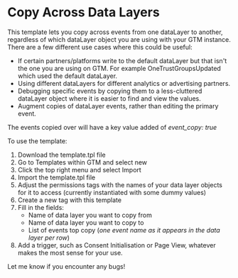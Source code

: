 # Copy Across Data Layers #

This template lets you copy across events from one dataLayer to another, regardless of which dataLayer object you are using with your GTM instance.
There are a few different use cases where this could be useful:
- If certain partners/platforms write to the default dataLayer but that isn't the one you are using on GTM. For example OneTrustGroupsUpdated which used the default dataLayer.
- Using different dataLayers for different analytics or advertising partners.
- Debugging specific events by copying them to a less-cluttered dataLayer object where it is easier to find and view the values.
- Augment copies of dataLayer events, rather than editing the primary event.

The events copied over will have a key value added of *event_copy: true* 

To use the template:
1. Download the template.tpl file
2. Go to Templates within GTM and select new
3. Click the top right menu and select Import
4. Import the template.tpl file
5. Adjust the permissions tags with the names of your data layer objects for it to access (currently instantiated with some dummy values)
6. Create a new tag with this template
7. Fill in the fields:
   - Name of data layer you want to copy from
   - Name of data layer you want to copy to
   - List of events top copy (*one event name as it appears in the data layer per row*)
8. Add a trigger, such as Consent Initialisation or Page View, whatever makes the most sense for your use.

Let me know if you encounter any bugs!
